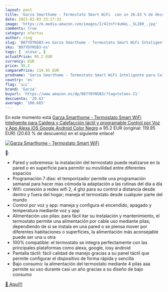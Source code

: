 ```yaml
---
layout: post
title: 'Garza Smarthome - Termostato Smart WiFi  con un 20.63 % de descuento'
date: 2021-02-03 23:17:32
image: 'https://m.media-amazon.com/images/I/41tnfr4uHeL._SL200_.jpg'
comments: true
category: ofertas
author: ring
slug: 'B07YDYNSB3-es Garza Smarthome - Termostato Smart WiFi Inteligente para...'
sku: 'B07YDYNSB3-es'
tags: [ 'alexa', ]
actualPrice: 95.2 EUR
currency: EUR
price: 95.2
comparePrice: 119.95 EUR
prodname: 'Garza Smarthome - Termostato Smart WiFi Inteligente para Caldera y Calefacción  táctil y programable  Control por Voz y App  Alexa  iOS  Google  Android  Color Negro'
country: 'es'
flag: '🇪🇸'
brand: 'Garza'
buyurl: 'https://www.amazon.es/dp/B07YDYNSB3/?tag=tolees-21'
descuento: '20.63'
average: '100.665'
---
```


En este momento está [Garza Smarthome - Termostato Smart WiFi Inteligente para Caldera y Calefacción  táctil y programable  Control por Voz y App  Alexa  iOS  Google  Android  Color Negro](https://www.amazon.es/dp/B07YDYNSB3/?tag=tolees-21) a 95.2 EUR (original: 119.95 EUR) (20.63 %  de descuento) en el siguiente enlace!

[![Garza Smarthome - Termostato Smart WiFi ](https://m.media-amazon.com/images/I/41tnfr4uHeL._SL200_.jpg)](https://www.amazon.es/dp/B07YDYNSB3/?tag=tolees-21)

🔎:

- Pared y sobremesa: la instalación del termostato puede realizarse en la pared o en superficie para permitir su movilidad entre diferentes espacios
- Programación 7 días: el temporizador permite una programación semanal para hacer mas cómoda la adaptación a las rutinas del día a día
- Wifi: conexión a redes wifi 2, 4 ghz para su control a distancia desde dentro y fuera del hogar; maneja el termostato desde cualquier parte del mundo
- Control por voz y app: maneja y configura el encendido, apagado y temperatura mediante voz y app
- Alimentación uso pilas: para fácil itar su instalación y mantenimiento, el termostato permite una alimentación por cable uso mediante pilas; dependiendo de si se instala en una pared o se piensa mover por diferentes habitaciones o superficies, la alimentación más aconsejable puede ser una u otra
- 100% compatible: el termostato se integra perfectamente con las principales plataformas como alexa, google, iosy android
- Pantalla táctil: fácil calidad de manejo gracias a su panel táctil que permite configurar el dispositivo de forma rápida y sencilla
- Bajo consumo: la alimentación del termostato mediante 4 pilas aaa permite su uso durante casi un año gracias a su diseño de bajo consumo

[🛒 Aquí!!!](https://www.amazon.es/dp/B07YDYNSB3/?tag=tolees-21)
